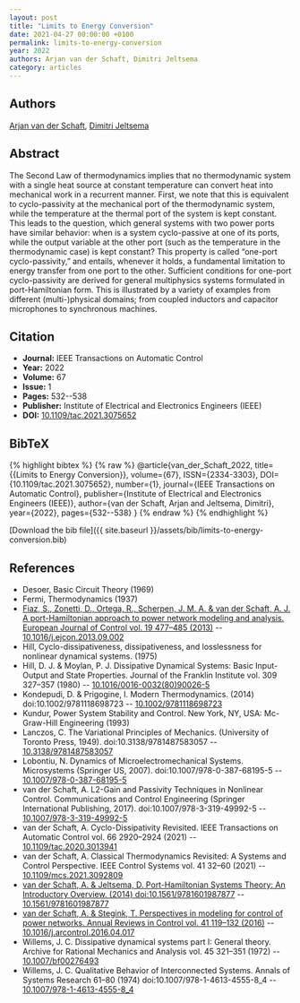 ```yaml
---
layout: post
title: "Limits to Energy Conversion"
date: 2021-04-27 00:00:00 +0100
permalink: limits-to-energy-conversion
year: 2022
authors: Arjan van der Schaft, Dimitri Jeltsema
category: articles
---
```

 
## Authors
[Arjan van der Schaft](authors/arjan-van-der-schaft), [Dimitri Jeltsema](authors/dimitri-jeltsema)
 
## Abstract
The Second Law of thermodynamics implies that no thermodynamic system with a single heat source at constant temperature can convert heat into mechanical work in a recurrent manner. First, we note that this is equivalent to cyclo-passivity at the mechanical port of the thermodynamic system, while the temperature at the thermal port of the system is kept constant. This leads to the question, which general systems with two power ports have similar behavior: when is a system cyclo-passive at one of its ports, while the output variable at the other port (such as the temperature in the thermodynamic case) is kept constant? This property is called “one-port cyclo-passivity,” and entails, whenever it holds, a fundamental limitation to energy transfer from one port to the other. Sufficient conditions for one-port cyclo-passivity are derived for general multiphysics systems formulated in port-Hamiltonian form. This is illustrated by a variety of examples from different (multi-)physical domains; from coupled inductors and capacitor microphones to synchronous machines.
 
## Citation
- **Journal:** IEEE Transactions on Automatic Control
- **Year:** 2022
- **Volume:** 67
- **Issue:** 1
- **Pages:** 532--538
- **Publisher:** Institute of Electrical and Electronics Engineers (IEEE)
- **DOI:** [10.1109/tac.2021.3075652](https://doi.org/10.1109/tac.2021.3075652)
 
## BibTeX
{% highlight bibtex %}
{% raw %}
@article{van_der_Schaft_2022,
  title={{Limits to Energy Conversion}},
  volume={67},
  ISSN={2334-3303},
  DOI={10.1109/tac.2021.3075652},
  number={1},
  journal={IEEE Transactions on Automatic Control},
  publisher={Institute of Electrical and Electronics Engineers (IEEE)},
  author={van der Schaft, Arjan and Jeltsema, Dimitri},
  year={2022},
  pages={532--538}
}
{% endraw %}
{% endhighlight %}
 
[Download the bib file]({{ site.baseurl }}/assets/bib/limits-to-energy-conversion.bib)
 
## References
- Desoer, Basic Circuit Theory (1969)
- Fermi, Thermodynamics (1937)
- [Fiaz, S., Zonetti, D., Ortega, R., Scherpen, J. M. A. & van der Schaft, A. J. A port-Hamiltonian approach to power network modeling and analysis. European Journal of Control vol. 19 477–485 (2013)](a-port-hamiltonian-approach-to-power-network-modeling-and-analysis) -- [10.1016/j.ejcon.2013.09.002](https://doi.org/10.1016/j.ejcon.2013.09.002)
- Hill, Cyclo-dissipativeness, dissipativeness, and losslessness for nonlinear dynamical systems. (1975)
- Hill, D. J. & Moylan, P. J. Dissipative Dynamical Systems: Basic Input-Output and State Properties. Journal of the Franklin Institute vol. 309 327–357 (1980) -- [10.1016/0016-0032(80)90026-5](https://doi.org/10.1016/0016-0032(80)90026-5)
- Kondepudi, D. & Prigogine, I. Modern Thermodynamics. (2014) doi:10.1002/9781118698723 -- [10.1002/9781118698723](https://doi.org/10.1002/9781118698723)
- Kundur, Power System Stability and Control. New York, NY, USA: Mc-Graw-Hill Engineering (1993)
- Lanczos, C. The Variational Principles of Mechanics. (University of Toronto Press, 1949). doi:10.3138/9781487583057 -- [10.3138/9781487583057](https://doi.org/10.3138/9781487583057)
- Lobontiu, N. Dynamics of Microelectromechanical Systems. Microsystems (Springer US, 2007). doi:10.1007/978-0-387-68195-5 -- [10.1007/978-0-387-68195-5](https://doi.org/10.1007/978-0-387-68195-5)
- van der Schaft, A. L2-Gain and Passivity Techniques in Nonlinear Control. Communications and Control Engineering (Springer International Publishing, 2017). doi:10.1007/978-3-319-49992-5 -- [10.1007/978-3-319-49992-5](https://doi.org/10.1007/978-3-319-49992-5)
- van der Schaft, A. Cyclo-Dissipativity Revisited. IEEE Transactions on Automatic Control vol. 66 2920–2924 (2021) -- [10.1109/tac.2020.3013941](https://doi.org/10.1109/tac.2020.3013941)
- van der Schaft, A. Classical Thermodynamics Revisited: A Systems and Control Perspective. IEEE Control Systems vol. 41 32–60 (2021) -- [10.1109/mcs.2021.3092809](https://doi.org/10.1109/mcs.2021.3092809)
- [van der Schaft, A. & Jeltsema, D. Port-Hamiltonian Systems Theory: An Introductory Overview. (2014) doi:10.1561/9781601987877](port-hamiltonian-systems-theory-an-introductory-overview0) -- [10.1561/9781601987877](https://doi.org/10.1561/9781601987877)
- [van der Schaft, A. & Stegink, T. Perspectives in modeling for control of power networks. Annual Reviews in Control vol. 41 119–132 (2016)](perspectives-in-modeling-for-control-of-power-networks) -- [10.1016/j.arcontrol.2016.04.017](https://doi.org/10.1016/j.arcontrol.2016.04.017)
- Willems, J. C. Dissipative dynamical systems part I: General theory. Archive for Rational Mechanics and Analysis vol. 45 321–351 (1972) -- [10.1007/bf00276493](https://doi.org/10.1007/bf00276493)
- Willems, J. C. Qualitative Behavior of Interconnected Systems. Annals of Systems Research 61–80 (1974) doi:10.1007/978-1-4613-4555-8_4 -- [10.1007/978-1-4613-4555-8_4](https://doi.org/10.1007/978-1-4613-4555-8_4)

